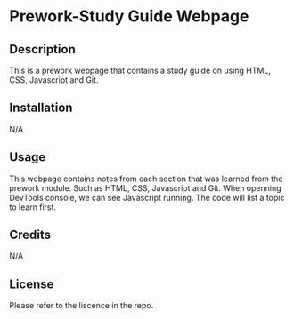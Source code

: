 # Prework-Study Guide Webpage

## Description

This is a prework webpage that contains a study guide on using HTML, CSS, Javascript and Git. 

## Installation

N/A

## Usage

This webpage contains notes from each section that was learned from the prework module. Such as HTML, CSS, Javascript and Git. When openning DevTools console, we can see Javascript running. The code will list a topic to learn first.

## Credits

N/A

## License

Please refer to the liscence in the repo.